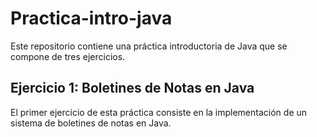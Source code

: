 # Practica-intro-java

Este repositorio contiene una práctica introductoria de Java que se compone de tres ejercicios.

## Ejercicio 1: Boletines de Notas en Java

El primer ejercicio de esta práctica consiste en la implementación de un sistema de boletines de notas en Java. 
